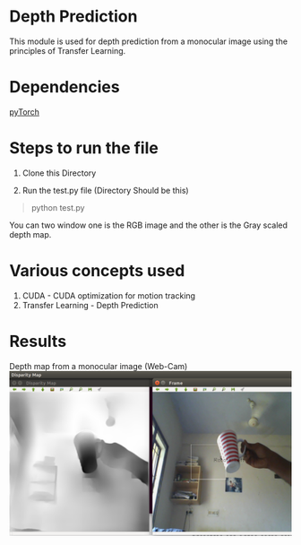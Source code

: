 # Depth Prediction
This module is used for depth prediction from a monocular image using the principles of Transfer Learning.

# Dependencies
[pyTorch](https://pytorch.org/)

# Steps to run the file 
1) Clone this Directory

2) Run the test.py file (Directory Should be this)
  > python test.py
  
You can two window one is the RGB image and the other is the Gray scaled depth map.

# Various concepts used
1) CUDA    - CUDA optimization for motion tracking
2) Transfer Learning - Depth Prediction 

# Results 
Depth map from a monocular image (Web-Cam)  
![Depth](examples/exp1.png "depthmap")
